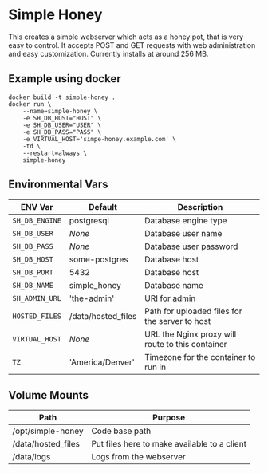 # Simple Honey
This creates a simple webserver which acts as a honey pot, that is very easy to control.
It accepts POST and GET requests with web administration and easy customization.
Currently installs at around 256 MB.

## Example using docker
```
docker build -t simple-honey .
docker run \
    --name=simple-honey \
    -e SH_DB_HOST="HOST" \
    -e SH_DB_USER="USER" \
    -e SH_DB_PASS="PASS" \
    -e VIRTUAL_HOST='simpe-honey.example.com' \
    -td \
    --restart=always \
    simple-honey
```

## Environmental Vars
ENV Var | Default | Description
--- | --- | ---
`SH_DB_ENGINE` | postgresql | Database engine type
`SH_DB_USER` | *None* | Database user name
`SH_DB_PASS`  | *None* |  Database user password
`SH_DB_HOST` | some-postgres | Database host
`SH_DB_PORT` | 5432 | Database host
`SH_DB_NAME`  | simple_honey | Database name
`SH_ADMIN_URL` | 'the-admin' | URI for admin
`HOSTED_FILES` | /data/hosted_files | Path for uploaded files for the server to host
`VIRTUAL_HOST`  |  *None*  | URL the Nginx proxy will route to this container
`TZ` | 'America/Denver' | Timezone for the container to run in


## Volume Mounts
 Path | Purpose
--- | ---
/opt/simple-honey | Code base path
/data/hosted_files | Put files here to make available to a client
/data/logs | Logs from the webserver
